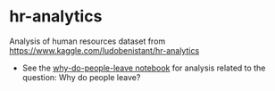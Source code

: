 # hr-analytics
Analysis of human resources dataset from https://www.kaggle.com/ludobenistant/hr-analytics

* See the [why-do-people-leave notebook](why-do-people-leave.ipynb) for analysis related to the question: Why do people leave?
